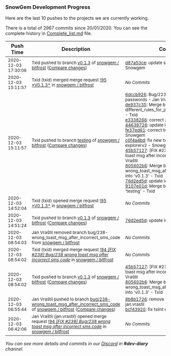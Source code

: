 
### SnowGem Development Progress

Here are the last 10 pushes to the projects we are currently working.

There is a total of 2967 commits since 20/01/2020. You can see the complete history in
 [Complete_list.md](Complete_list.md) file.

| Push Time | Description | Commits |
| --- | --- | --- |
| <sub>2020-12-03 17:30:06</sub> | <sub>Txid pushed to branch [v0\.1\.3](https://gitlab.com/snowgem/bitfrost/commits/v0.1.3) of [snowgem / bitfrost](https://gitlab.com/snowgem/bitfrost) ([Compare changes](https://gitlab.com/snowgem/bitfrost/compare/76d2ed5dfb64f8c662ce1e2c6eb85315d71e53a4...d87a53cec9a85dcc262bc83d62e55c70196332b9))</sub> | <sub>[d87a53ce](https://gitlab.com/snowgem/bitfrost/-/commit/d87a53cec9a85dcc262bc83d62e55c70196332b9): update submodule for prod - Snowgem</sub> |
| <sub>2020-12-03 15:11:57</sub> | <sub>Txid (txid) merged merge request [\!95 \*V0\.1\.3\*](https://gitlab.com/snowgem/bitfrost/-/merge_requests/95) in [snowgem / bitfrost](https://gitlab.com/snowgem/bitfrost)</sub> | <sub>_No Commits_</sub> |
| <sub>2020-12-03 15:11:57</sub> | <sub>Txid pushed to branch [testing](https://gitlab.com/snowgem/bitfrost/commits/testing) of [snowgem / bitfrost](https://gitlab.com/snowgem/bitfrost) ([Compare changes](https://gitlab.com/snowgem/bitfrost/compare/0ba7e63436550c2c03c6aa3a1c1e8a5460cfa4f6...9107e01db4df09c6a39c9b0cdb7bc96f020fed62))</sub> | <sub>[6dccb926](https://gitlab.com/snowgem/bitfrost/-/commit/6dccb926bf31fad257898ac4244a5e0edbaab01e): Bug/223 different rules for passwords - Jan Vraštil<br>[de937c35](https://gitlab.com/snowgem/bitfrost/-/commit/de937c35732f4279671a39c2d1fe0a065d988ad1): Merge branch 'bug/223-different_rules_for_passwords' into 'v0.1.3' - Txid<br>[e3338266](https://gitlab.com/snowgem/bitfrost/-/commit/e3338266e00ac7b2008248d0de75af8ae3e33e83): correct zec derive - Snowgem<br>[44639726](https://gitlab.com/snowgem/bitfrost/-/commit/4463972604e8aa6f976202ef4b6f450a560c62f1): update lib url - Snowgem<br>[fe37ed61](https://gitlab.com/snowgem/bitfrost/-/commit/fe37ed611e559677eae3bf27e06f3508d0a9527a): correct transaction list amount - Snowgem<br>[c0f4a4bd](https://gitlab.com/snowgem/bitfrost/-/commit/c0f4a4bd4ec197af568c34a633f6f38cc3ec2392): fix new tx show everytime for explorerv2 - Snowgem<br>[45b57127](https://gitlab.com/snowgem/bitfrost/-/commit/45b57127f3828c3754d73148a90b3f07d3d4f3a7): [FIX #238] Bug/238 wrong toast msg after incorrect sms code - Jan Vraštil<br>[805602b6](https://gitlab.com/snowgem/bitfrost/-/commit/805602b691f25d2e4bedc27d80c9fe654c1aa240): Merge branch 'bug/238-wrong_toast_msg_after_incorrect_sms_code' into 'v0.1.3' - Txid<br>[76d2ed5d](https://gitlab.com/snowgem/bitfrost/-/commit/76d2ed5dfb64f8c662ce1e2c6eb85315d71e53a4): update ios version - Snowgem<br>[9107e01d](https://gitlab.com/snowgem/bitfrost/-/commit/9107e01db4df09c6a39c9b0cdb7bc96f020fed62): Merge branch 'v0.1.3' into 'testing' - Txid</sub> |
| <sub>2020-12-03 14:52:04</sub> | <sub>Txid (txid) opened merge request [\!95 \*V0\.1\.3\*](https://gitlab.com/snowgem/bitfrost/-/merge_requests/95) in [snowgem / bitfrost](https://gitlab.com/snowgem/bitfrost)</sub> | <sub>_No Commits_</sub> |
| <sub>2020-12-03 14:51:24</sub> | <sub>Txid pushed to branch [v0\.1\.3](https://gitlab.com/snowgem/bitfrost/commits/v0.1.3) of [snowgem / bitfrost](https://gitlab.com/snowgem/bitfrost) ([Compare changes](https://gitlab.com/snowgem/bitfrost/compare/805602b691f25d2e4bedc27d80c9fe654c1aa240...76d2ed5dfb64f8c662ce1e2c6eb85315d71e53a4))</sub> | <sub>[76d2ed5d](https://gitlab.com/snowgem/bitfrost/-/commit/76d2ed5dfb64f8c662ce1e2c6eb85315d71e53a4): update ios version - Snowgem</sub> |
| <sub>2020-12-03 08:54:03</sub> | <sub>Jan Vraštil removed branch bug/238-wrong_toast_msg_after_incorrect_sms_code from [snowgem / bitfrost](https://gitlab.com/snowgem/bitfrost)</sub> | <sub>_No Commits_</sub> |
| <sub>2020-12-03 08:54:02</sub> | <sub>Txid (txid) merged merge request [!94 *[FIX #238] Bug/238 wrong toast msg after incorrect sms code*](https://gitlab.com/snowgem/bitfrost/-/merge_requests/94) in [snowgem / bitfrost](https://gitlab.com/snowgem/bitfrost)</sub> | <sub>_No Commits_</sub> |
| <sub>2020-12-03 08:54:02</sub> | <sub>Txid pushed to branch [v0\.1\.3](https://gitlab.com/snowgem/bitfrost/commits/v0.1.3) of [snowgem / bitfrost](https://gitlab.com/snowgem/bitfrost) ([Compare changes](https://gitlab.com/snowgem/bitfrost/compare/c0f4a4bd4ec197af568c34a633f6f38cc3ec2392...805602b691f25d2e4bedc27d80c9fe654c1aa240))</sub> | <sub>[45b57127](https://gitlab.com/snowgem/bitfrost/-/commit/45b57127f3828c3754d73148a90b3f07d3d4f3a7): [FIX #238] Bug/238 wrong toast msg after incorrect sms code - Jan Vraštil<br>[805602b6](https://gitlab.com/snowgem/bitfrost/-/commit/805602b691f25d2e4bedc27d80c9fe654c1aa240): Merge branch 'bug/238-wrong_toast_msg_after_incorrect_sms_code' into 'v0.1.3' - Txid</sub> |
| <sub>2020-12-03 06:55:44</sub> | <sub>Jan Vraštil pushed to branch [bug/238\-wrong\_toast\_msg\_after\_incorrect\_sms\_code](https://gitlab.com/snowgem/bitfrost/commits/bug/238-wrong_toast_msg_after_incorrect_sms_code) of [snowgem / bitfrost](https://gitlab.com/snowgem/bitfrost) ([Compare changes](https://gitlab.com/snowgem/bitfrost/compare/0351c4b31241f291bbfac7c3a6324405aea97539...bcf439209c8fff5e3217966dc0e85a5d649287bb))</sub> | <sub>[8b8b1726](https://gitlab.com/snowgem/bitfrost/-/commit/8b8b17269fc4eb9a2cf3c8ee0d5852c6ee032e13): remove unwanted code - jan.vrastil<br>[bcf43920](https://gitlab.com/snowgem/bitfrost/-/commit/bcf439209c8fff5e3217966dc0e85a5d649287bb): fix tslint errors - jan.vrastil</sub> |
| <sub>2020-12-03 06:42:06</sub> | <sub>Jan Vraštil (jan.vrastil) opened merge request [!94 *[FIX #238] Bug/238 wrong toast msg after incorrect sms code*](https://gitlab.com/snowgem/bitfrost/-/merge_requests/94) in [snowgem / bitfrost](https://gitlab.com/snowgem/bitfrost)</sub> | <sub>_No Commits_</sub> |

_You can see more details and commits in our [Discord](https://discord.gg/zumGnbg) in **#dev-diary** channel._
